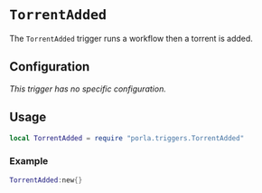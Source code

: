 # `TorrentAdded`

The `TorrentAdded` trigger runs a workflow then a torrent is added.

## Configuration

_This trigger has no specific configuration._

## Usage

```lua
local TorrentAdded = require "porla.triggers.TorrentAdded"
```

### Example

```lua
TorrentAdded:new{}
```
